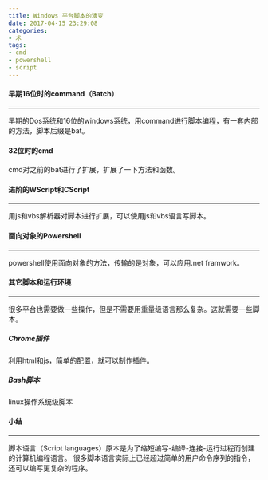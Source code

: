 ```yaml
---
title: Windows 平台脚本的演变
date: 2017-04-15 23:29:08
categories:
- 术
tags:
- cmd
- powershell
- script
---
```


 #### 早期16位时的command（Batch）

---

早期的Dos系统和16位的windows系统，用command进行脚本编程，有一套内部的方法，脚本后缀是bat。
 #### 32位时的cmd
cmd对之前的bat进行了扩展，扩展了一下方法和函数。
#### 进阶的WScript和CScript

---

用js和vbs解析器对脚本进行扩展，可以使用js和vbs语言写脚本。
#### 面向对象的Powershell

---

powershell使用面向对象的方法，传输的是对象，可以应用.net framwork。
#### 其它脚本和运行环境

---

很多平台也需要做一些操作，但是不需要用重量级语言那么复杂。这就需要一些脚本。
##### Chrome插件
利用html和js，简单的配置，就可以制作插件。
##### Bash脚本
linux操作系统级脚本

#### 小结

---

脚本语言（Script languages）原本是为了缩短编写-编译-连接-运行过程而创建的计算机编程语言。
很多脚本语言实际上已经超过简单的用户命令序列的指令，还可以编写更复杂的程序。